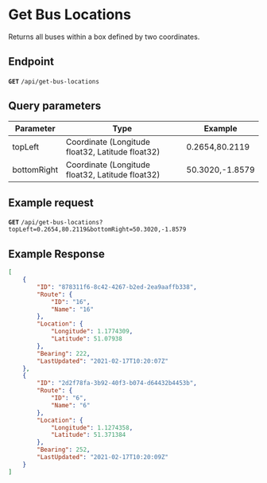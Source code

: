 # Get Bus Locations
Returns all buses within a box defined by two coordinates.

## Endpoint
**`GET`** `/api/get-bus-locations`

## Query parameters
| Parameter   | Type                                              | Example         |
| ------------| ------------------------------------------------- | --------------- |
| topLeft     | Coordinate (Longitude float32, Latitude  float32) | 0.2654,80.2119  |
| bottomRight | Coordinate (Longitude float32, Latitude  float32) | 50.3020,-1.8579 |

## Example request
**`GET`** `/api/get-bus-locations?topLeft=0.2654,80.2119&bottomRight=50.3020,-1.8579`

## Example Response
```json
[
    {
        "ID": "878311f6-8c42-4267-b2ed-2ea9aaffb338",
        "Route": {
            "ID": "16",
            "Name": "16"
        },
        "Location": {
            "Longitude": 1.1774309,
            "Latitude": 51.07938
        },
        "Bearing": 222,
        "LastUpdated": "2021-02-17T10:20:07Z"
    },
    {
        "ID": "2d2f78fa-3b92-40f3-b074-d64432b4453b",
        "Route": {
            "ID": "6",
            "Name": "6"
        },
        "Location": {
            "Longitude": 1.1274358,
            "Latitude": 51.371384
        },
        "Bearing": 252,
        "LastUpdated": "2021-02-17T10:20:09Z"
    }
]
```